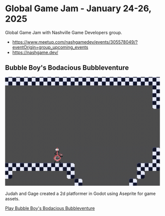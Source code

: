 # Global Game Jam - January 24-26, 2025

Global Game Jam with Nashville Game Developers group.

- https://www.meetup.com/nashgamedev/events/305578049/?eventOrigin=group_upcoming_events
- https://nashgame.dev/

## Bubble Boy's Bodacious Bubbleventure

![Bubble Boy's Bodacious Bubbleventure](docs/bubble-boy.gif)

Judah and Gage created a 2d platformer in Godot using Aseprite for game assets.

[Play Bubble Boy's Bodacious Bubbleventure](https://home-gamejam.github.io/global-gamejam-202501/bubbleboy/)
